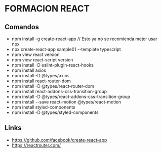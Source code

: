 # FORMACION REACT

## Comandos
* npm install -g create-react-app // Esto ya no se recomienda mejor usar npx
* npx create-react-app sample01 --template typescript
* npm view react version
* npm view react-script version
* npm install -D eslint-plugin-react-hooks
* npm install axios
* npm install -D @types/axios
* npm install react-router-dom
* npm install -D @types/react-router-dom
* npm install react-addons-css-transition-group 
* npm install -D @types/react-addons-css-transition-group
* npm install --save react-motion @types/react-motion
* npm install styled-components
* npm install -D @types/styled-components

## Links
* https://github.com/facebook/create-react-app
* https://reactrouter.com/